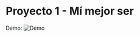 # Proyecto 1 - Mí mejor ser

Demo: ![Demo](https://github.com/user-attachments/assets/52dbc96c-1400-4463-8359-39f035d39c48)
